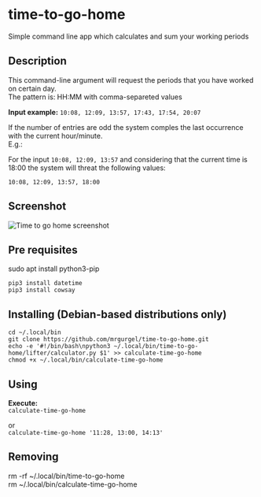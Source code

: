 # time-to-go-home
Simple command line app which calculates and sum your working periods

## Description
This command-line argument will request the periods that you have worked on certain day.  
The pattern is: HH:MM with comma-separeted values  

**Input example:**
```10:08, 12:09, 13:57, 17:43, 17:54, 20:07```

If the number of entries are odd the system comples the last occurrence with the current hour/minute.  
E.g.:  

For the input ``10:08, 12:09, 13:57`` and considering that the current time is 18:00 the system will threat the following values:
```
10:08, 12:09, 13:57, 18:00
```

## Screenshot
![Time to go home screenshot](https://raw.githubusercontent.com/mrgurgel/time-to-go-home/master/misc/images/time-to-go-home_3.png)


## Pre requisites
sudo apt install python3-pip  

```
pip3 install datetime
pip3 install cowsay
```

## Installing (Debian-based distributions only)

```mkdir ~/.local/bin  
cd ~/.local/bin  
git clone https://github.com/mrgurgel/time-to-go-home.git
echo -e '#!/bin/bash\npython3 ~/.local/bin/time-to-go-home/lifter/calculator.py $1' >> calculate-time-go-home  
chmod +x ~/.local/bin/calculate-time-go-home
```


## Using

**Execute:**  
``calculate-time-go-home``

or  
``calculate-time-go-home '11:28, 13:00, 14:13'``

## Removing

rm -rf ~/.local/bin/time-to-go-home  
rm ~/.local/bin/calculate-time-go-home  
